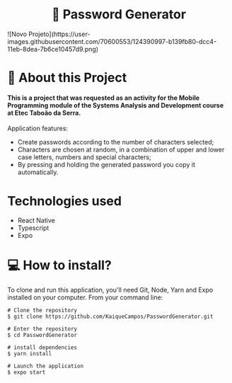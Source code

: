 <h1 align='center'>🔑 Password Generator</h1>
![Novo Projeto](https://user-images.githubusercontent.com/70600553/124390997-b139fb80-dcc4-11eb-8dea-7b6ce10457d9.png)

# 📕 About this Project
#### This is a project that was requested as an activity for the Mobile Programming module of the Systems Analysis and Development course at Etec Taboão da Serra.

Application features:
- Create passwords according to the number of characters selected;
- Characters are chosen at random, in a combination of upper and lower case letters, numbers and special characters;
- By pressing and holding the generated password you copy it automatically.

# Technologies used
 - React Native
 - Typescript
 - Expo


# 💻 How to install?
To clone and run this application, you'll need Git, Node, Yarn and Expo installed on your computer. From your command line:
```
# Clone the repository
$ git clone https://github.com/KaiqueCampos/PasswordGenerator.git

# Enter the repository
$ cd PasswordGenerator

# install dependencies
$ yarn install

# Launch the application
$ expo start

